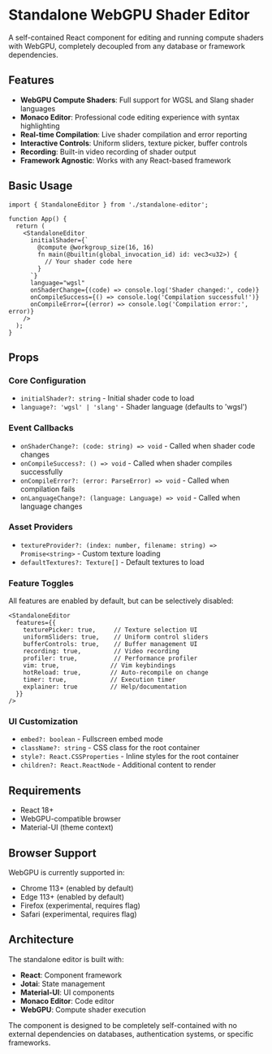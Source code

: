 # Standalone WebGPU Shader Editor

A self-contained React component for editing and running compute shaders with WebGPU, completely decoupled from any database or framework dependencies.

## Features

- **WebGPU Compute Shaders**: Full support for WGSL and Slang shader languages
- **Monaco Editor**: Professional code editing experience with syntax highlighting
- **Real-time Compilation**: Live shader compilation and error reporting
- **Interactive Controls**: Uniform sliders, texture picker, buffer controls
- **Recording**: Built-in video recording of shader output
- **Framework Agnostic**: Works with any React-based framework

## Basic Usage

```tsx
import { StandaloneEditor } from './standalone-editor';

function App() {
  return (
    <StandaloneEditor
      initialShader={`
        @compute @workgroup_size(16, 16)
        fn main(@builtin(global_invocation_id) id: vec3<u32>) {
          // Your shader code here
        }
      `}
      language="wgsl"
      onShaderChange={(code) => console.log('Shader changed:', code)}
      onCompileSuccess={() => console.log('Compilation successful!')}
      onCompileError={(error) => console.log('Compilation error:', error)}
    />
  );
}
```

## Props

### Core Configuration

- `initialShader?: string` - Initial shader code to load
- `language?: 'wgsl' | 'slang'` - Shader language (defaults to 'wgsl')

### Event Callbacks

- `onShaderChange?: (code: string) => void` - Called when shader code changes
- `onCompileSuccess?: () => void` - Called when shader compiles successfully
- `onCompileError?: (error: ParseError) => void` - Called when compilation fails
- `onLanguageChange?: (language: Language) => void` - Called when language changes

### Asset Providers

- `textureProvider?: (index: number, filename: string) => Promise<string>` - Custom texture loading
- `defaultTextures?: Texture[]` - Default textures to load

### Feature Toggles

All features are enabled by default, but can be selectively disabled:

```tsx
<StandaloneEditor
  features={{
    texturePicker: true,     // Texture selection UI
    uniformSliders: true,    // Uniform control sliders
    bufferControls: true,    // Buffer management UI
    recording: true,         // Video recording
    profiler: true,          // Performance profiler
    vim: true,              // Vim keybindings
    hotReload: true,        // Auto-recompile on change
    timer: true,            // Execution timer
    explainer: true         // Help/documentation
  }}
/>
```

### UI Customization

- `embed?: boolean` - Fullscreen embed mode
- `className?: string` - CSS class for the root container
- `style?: React.CSSProperties` - Inline styles for the root container
- `children?: React.ReactNode` - Additional content to render

## Requirements

- React 18+
- WebGPU-compatible browser
- Material-UI (theme context)

## Browser Support

WebGPU is currently supported in:
- Chrome 113+ (enabled by default)
- Edge 113+ (enabled by default)
- Firefox (experimental, requires flag)
- Safari (experimental, requires flag)

## Architecture

The standalone editor is built with:

- **React**: Component framework
- **Jotai**: State management
- **Material-UI**: UI components
- **Monaco Editor**: Code editor
- **WebGPU**: Compute shader execution

The component is designed to be completely self-contained with no external dependencies on databases, authentication systems, or specific frameworks.